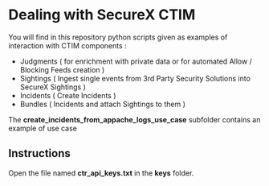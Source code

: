 # Dealing with SecureX CTIM

You will find in this repository python scripts given as examples of interaction with CTIM components  :

- Judgments ( for enrichment with private data or for automated Allow / Blocking Feeds creation )
- Sightings ( Ingest single events from 3rd Party Security Solutions into SecureX Sightings )
- Incidents ( Create Incidents )
- Bundles ( Incidents and attach Sightings to them )

The **create_incidents_from_appache_logs_use_case** subfolder  contains an example of use case

## Instructions

Open the file named **ctr_api_keys.txt** in the **keys** folder.
